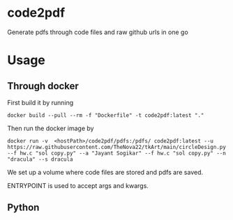 # code2pdf

Generate pdfs through code files and raw github urls in one go

# Usage
## Through docker
First build it by running
```
docker build --pull --rm -f "Dockerfile" -t code2pdf:latest "." 
```

Then run the docker image by
```
docker run -v  <hostPath>/code2pdf/pdfs:/pdfs/ code2pdf:latest --u https://raw.githubusercontent.com/TheNova22/tkArt/main/circleDesign.py --f hw.c "sol copy.py" --a "Jayant Sogikar" --f hw.c "sol copy.py" --n "dracula" --s dracula
```

We set up a volume where code files are stored and pdfs are saved.

ENTRYPOINT is used to accept args and kwargs.

## Python
